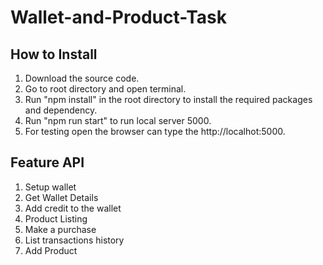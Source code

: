 # Wallet-and-Product-Task


## How to Install
1. Download the source code.
2. Go to  root directory and open terminal.
3. Run "npm install" in the root directory to install the required packages and dependency.
4. Run "npm run start" to run local server 5000.
5. For testing open the browser can type the http://localhot:5000.

## Feature API
1. Setup wallet
2. Get Wallet Details
3. Add credit to the wallet
4. Product Listing
5. Make a purchase
6. List transactions history
7. Add Product

